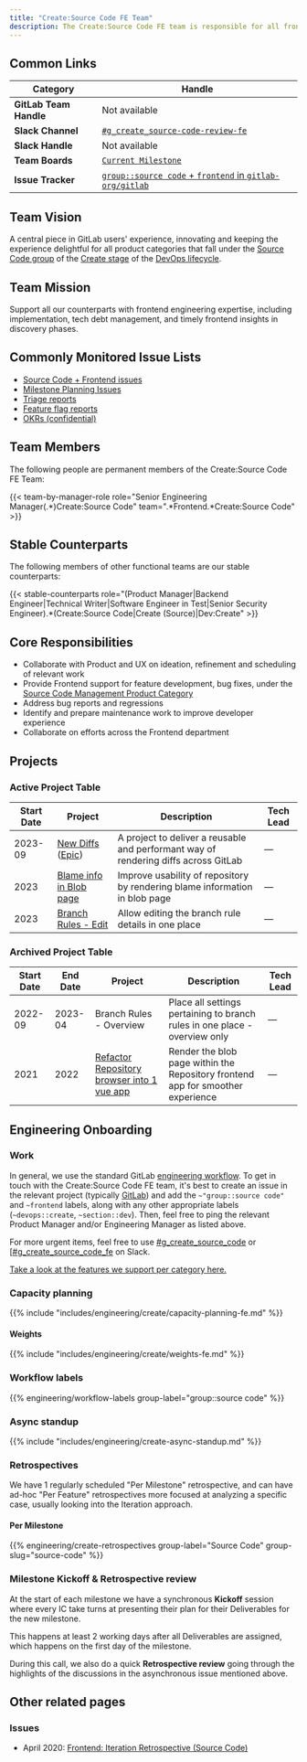 ```yaml
---
title: "Create:Source Code FE Team"
description: The Create:Source Code FE team is responsible for all frontend aspects of the product categories that fall under the Source Code group of the Create stage.
---
```


## Common Links

| **Category**            | **Handle** |
|-------------------------|-------------|
| **GitLab Team Handle**  | Not available |
| **Slack Channel**               | [`#g_create_source-code-review-fe`](https://gitlab.enterprise.slack.com/archives/CS5NHHBJ7) |
| **Slack Handle**               | Not available |
| **Team Boards**         | [`Current Milestone`](https://gitlab.com/groups/gitlab-org/-/boards/1149629) |
| **Issue Tracker**       | [`group::source code` + `frontend` in `gitlab-org/gitlab`](https://gitlab.com/groups/gitlab-org/-/issues/?sort=created_date&state=opened&label_name%5B%5D=frontend&label_name%5B%5D=group%3A%3Asource%20code&first_page_size=20) |

## Team Vision

A central piece in GitLab users' experience, innovating and keeping the experience delightful for all product categories that fall under the [Source Code group][group] of the [Create stage][stage] of the [DevOps lifecycle][lifecycle].

[group]: /handbook/product/categories/#source-code-group
[stage]: /handbook/product/categories/#create-stage
[lifecycle]: /handbook/product/categories/#devops-stages

## Team Mission

Support all our counterparts with frontend engineering expertise, including implementation, tech debt management, and timely frontend insights in discovery phases.

## Commonly Monitored Issue Lists

* [Source Code + Frontend issues](https://gitlab.com/groups/gitlab-org/-/issues/?sort=created_date&state=opened&label_name%5B%5D=frontend&label_name%5B%5D=group%3A%3Asource%20code&first_page_size=20)
* [Milestone Planning Issues](https://gitlab.com/gitlab-org/create-stage/-/issues/?sort=created_date&state=opened&label_name%5B%5D=Planning%20Issue&label_name%5B%5D=group%3A%3Asource%20code&first_page_size=20)
* [Triage reports](https://gitlab.com/gitlab-org/quality/triage-reports/-/issues/?sort=created_date&state=opened&label_name%5B%5D=type%3A%3Aignore&label_name%5B%5D=group%3A%3Asource%20code&first_page_size=20)
* [Feature flag reports](https://gitlab.com/gitlab-org/quality/triage-reports/-/issues/?sort=created_date&state=opened&label_name%5B%5D=triage%20report&label_name%5B%5D=feature%20flag&label_name%5B%5D=group%3A%3Asource%20code&first_page_size=20)
* [OKRs (confidential)](https://gitlab.com/gitlab-com/gitlab-OKRs/-/issues/?sort=created_date&state=opened&assignee_username%5B%5D=andr3&label_name%5B%5D=group%3A%3Asource%20code&first_page_size=20)

## Team Members

The following people are permanent members of the Create:Source Code FE Team:

{{< team-by-manager-role role="Senior Engineering Manager(.*)Create:Source Code" team=".*Frontend.*Create:Source Code" >}}

## Stable Counterparts

The following members of other functional teams are our stable counterparts:

{{< stable-counterparts role="(Product Manager|Backend Engineer|Technical Writer|Software Engineer in Test|Senior Security Engineer).*(Create:Source Code|Create \(Source)|Dev\:Create" >}}

## Core Responsibilities

* Collaborate with Product and UX on ideation, refinement and scheduling of relevant work
* Provide Frontend support for feature development, bug fixes, under the [Source Code Management Product Category](https://about.gitlab.com/direction/create/source_code_management/)
* Address bug reports and regressions
* Identify and prepare maintenance work to improve developer experience
* Collaborate on efforts across the Frontend department

## Projects

### Active Project Table

| Start Date | Project  | Description | Tech Lead |
| ------ | ------ | ------ |  ------ |
| 2023-09 | [New Diffs](https://docs.gitlab.com/ee/architecture/blueprints/new_diffs/index.html) ([Epic](https://gitlab.com/groups/gitlab-org/-/epics/11559)) | A project to deliver a reusable and performant way of rendering diffs across GitLab | — |
| 2023 | [Blame info in Blob page](https://gitlab.com/groups/gitlab-org/-/epics/11471) | Improve usability of repository by rendering blame information in blob page | — |
| 2023 | [Branch Rules - Edit](https://gitlab.com/groups/gitlab-org/-/epics/8075) | Allow editing the branch rule details in one place | — |

### Archived Project Table

| Start Date | End Date |Project  | Description | Tech Lead |
| ------ | ------ | ------ |  ------ | ------ |
| 2022-09 | 2023-04 | Branch Rules - Overview | Place all settings pertaining to branch rules in one place - overview only | — |
|  2021      | 2022        | [Refactor Repository browser into 1 vue app](https://gitlab.com/groups/gitlab-org/-/epics/5531) | Render the blob page within the Repository frontend app for smoother experience | — |

## Engineering Onboarding

### Work

In general, we use the standard GitLab [engineering workflow]. To get in touch
with the Create:Source Code FE team, it's best to create an issue in the relevant project
(typically [GitLab]) and add the `~"group::source code"` and `~frontend` labels, along with any other
appropriate labels (`~devops::create`, `~section::dev`). Then, feel free to ping the relevant Product Manager and/or
Engineering Manager as listed above.

For more urgent items, feel free to use [#g_create_source_code] or [[#g_create_source_code_fe] on Slack.

[Take a look at the features we support per category here.](/handbook/product/categories/features/#createsource-code-group)

[engineering workflow]: /handbook/engineering/workflow/
[GitLab]: https://gitlab.com/gitlab-org/gitlab
[#g_create_source_code]: https://gitlab.slack.com/archives/g_create_source-code
[#g_create_source_code_fe]: https://gitlab.slack.com/archives/g_create_source-code-review-fe

### Capacity planning

{{% include "includes/engineering/create/capacity-planning-fe.md" %}}

#### Weights

{{% include "includes/engineering/create/weights-fe.md" %}}

### Workflow labels

{{% engineering/workflow-labels group-label="group::source code" %}}

### Async standup

{{% include "includes/engineering/create-async-standup.md" %}}

### Retrospectives

We have 1 regularly scheduled "Per Milestone" retrospective, and can have ad-hoc "Per Feature" retrospectives more focused at analyzing a specific case, usually looking into the Iteration approach.

#### Per Milestone

{{% engineering/create-retrospectives group-label="Source Code" group-slug="source-code" %}}

### Milestone Kickoff & Retrospective review

At the start of each milestone we have a synchronous **Kickoff** session where every IC take turns at presenting their plan for their Deliverables for the new milestone.

This happens at least 2 working days after all Deliverables are assigned, which happens on the first day of the milestone.

During this call, we also do a quick **Retrospective review** going through the highlights of the discussions in the asynchronous issue mentioned above.

## Other related pages

### Issues

* April 2020: [Frontend: Iteration Retrospective (Source Code)](https://gitlab.com/gl-retrospectives/create-stage/source-code/-/issues/22)
